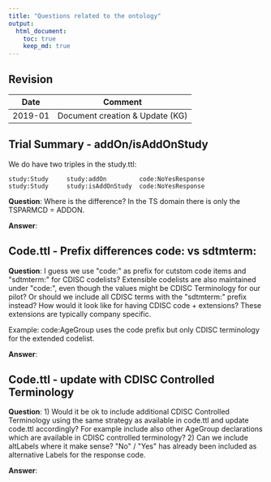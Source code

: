 ```yaml
---
title: "Questions related to the ontology"
output: 
  html_document:
    toc: true
    keep_md: true
---
```



## Revision

Date         | Comment
------------ | ----------------------------
2019-01      | Document creation & Update (KG)


## Trial Summary - addOn/isAddOnStudy

We do have two triples in the study.ttl:

```
study:Study     study:addOn         code:NoYesResponse
study:Study     study:isAddOnStudy  code:NoYesResponse
```

**Question**: Where is the difference? In the TS domain there is only the TSPARMCD = ADDON.

**Answer**:

## Code.ttl - Prefix differences code: vs sdtmterm:

**Question**: I guess we use "code:" as prefix for cutstom code items and "sdtmterm:" for CDISC codelists? Extensible codelists are also maintained under "code:", even though the values might be CDISC Terminology for our pilot? Or should we include all CDISC terms with the "sdtmterm:" prefix instead? How would it look like for having CDISC code + extensions? These extensions are typically company specific.

Example: code:AgeGroup uses the code prefix but only CDISC terminology for the extended codelist.

**Answer**:

## Code.ttl - update with CDISC Controlled Terminology

**Question**: 1) Would it be ok to include additional CDISC Controlled Terminology using the same strategy as available in code.ttl and update code.ttl accordingly? For example include also other AgeGroup declarations which are available in CDISC controlled terminology? 2) Can we include altLabels where it make sense? "No" / "Yes" has already been included as alternative Labels for the response code.

**Answer**:
